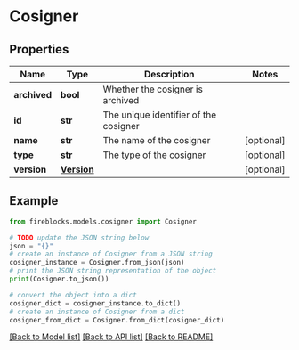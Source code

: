 # Cosigner


## Properties

Name | Type | Description | Notes
------------ | ------------- | ------------- | -------------
**archived** | **bool** | Whether the cosigner is archived | 
**id** | **str** | The unique identifier of the cosigner | 
**name** | **str** | The name of the cosigner | [optional] 
**type** | **str** | The type of the cosigner | [optional] 
**version** | [**Version**](Version.md) |  | [optional] 

## Example

```python
from fireblocks.models.cosigner import Cosigner

# TODO update the JSON string below
json = "{}"
# create an instance of Cosigner from a JSON string
cosigner_instance = Cosigner.from_json(json)
# print the JSON string representation of the object
print(Cosigner.to_json())

# convert the object into a dict
cosigner_dict = cosigner_instance.to_dict()
# create an instance of Cosigner from a dict
cosigner_from_dict = Cosigner.from_dict(cosigner_dict)
```
[[Back to Model list]](../README.md#documentation-for-models) [[Back to API list]](../README.md#documentation-for-api-endpoints) [[Back to README]](../README.md)


